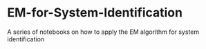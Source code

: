 # EM-for-System-Identification
A series of notebooks on how to apply the EM algorithm for system identification
